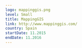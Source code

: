 ```yaml
---
logo: mappinggis.png
level: Small
title: MappingGIS
link: http://www.mappinggis.com/
country: Spain
startDate: 11.2015
endDate: 11.2016
---
```


